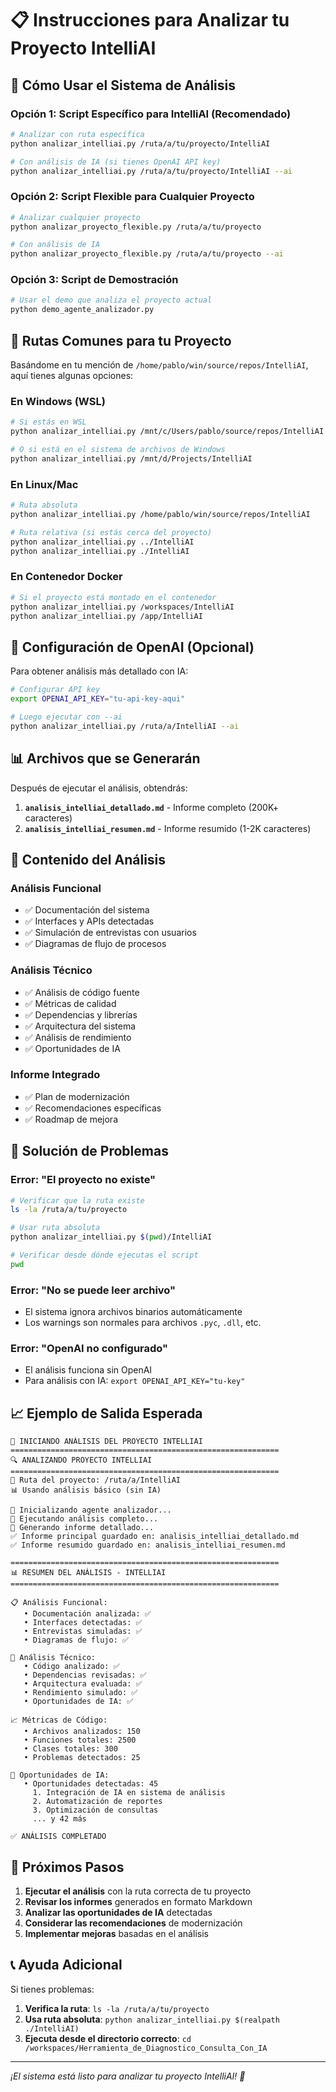 # 📋 Instrucciones para Analizar tu Proyecto IntelliAI

## 🚀 Cómo Usar el Sistema de Análisis

### **Opción 1: Script Específico para IntelliAI (Recomendado)**

```bash
# Analizar con ruta específica
python analizar_intelliai.py /ruta/a/tu/proyecto/IntelliAI

# Con análisis de IA (si tienes OpenAI API key)
python analizar_intelliai.py /ruta/a/tu/proyecto/IntelliAI --ai
```

### **Opción 2: Script Flexible para Cualquier Proyecto**

```bash
# Analizar cualquier proyecto
python analizar_proyecto_flexible.py /ruta/a/tu/proyecto

# Con análisis de IA
python analizar_proyecto_flexible.py /ruta/a/tu/proyecto --ai
```

### **Opción 3: Script de Demostración**

```bash
# Usar el demo que analiza el proyecto actual
python demo_agente_analizador.py
```

## 📁 Rutas Comunes para tu Proyecto

Basándome en tu mención de `/home/pablo/win/source/repos/IntelliAI`, aquí tienes algunas opciones:

### **En Windows (WSL)**
```bash
# Si estás en WSL
python analizar_intelliai.py /mnt/c/Users/pablo/source/repos/IntelliAI

# O si está en el sistema de archivos de Windows
python analizar_intelliai.py /mnt/d/Projects/IntelliAI
```

### **En Linux/Mac**
```bash
# Ruta absoluta
python analizar_intelliai.py /home/pablo/win/source/repos/IntelliAI

# Ruta relativa (si estás cerca del proyecto)
python analizar_intelliai.py ../IntelliAI
python analizar_intelliai.py ./IntelliAI
```

### **En Contenedor Docker**
```bash
# Si el proyecto está montado en el contenedor
python analizar_intelliai.py /workspaces/IntelliAI
python analizar_intelliai.py /app/IntelliAI
```

## 🔧 Configuración de OpenAI (Opcional)

Para obtener análisis más detallado con IA:

```bash
# Configurar API key
export OPENAI_API_KEY="tu-api-key-aqui"

# Luego ejecutar con --ai
python analizar_intelliai.py /ruta/a/IntelliAI --ai
```

## 📊 Archivos que se Generarán

Después de ejecutar el análisis, obtendrás:

1. **`analisis_intelliai_detallado.md`** - Informe completo (200K+ caracteres)
2. **`analisis_intelliai_resumen.md`** - Informe resumido (1-2K caracteres)

## 🎯 Contenido del Análisis

### **Análisis Funcional**
- ✅ Documentación del sistema
- ✅ Interfaces y APIs detectadas
- ✅ Simulación de entrevistas con usuarios
- ✅ Diagramas de flujo de procesos

### **Análisis Técnico**
- ✅ Análisis de código fuente
- ✅ Métricas de calidad
- ✅ Dependencias y librerías
- ✅ Arquitectura del sistema
- ✅ Análisis de rendimiento
- ✅ Oportunidades de IA

### **Informe Integrado**
- ✅ Plan de modernización
- ✅ Recomendaciones específicas
- ✅ Roadmap de mejora

## 🚨 Solución de Problemas

### **Error: "El proyecto no existe"**
```bash
# Verificar que la ruta existe
ls -la /ruta/a/tu/proyecto

# Usar ruta absoluta
python analizar_intelliai.py $(pwd)/IntelliAI

# Verificar desde dónde ejecutas el script
pwd
```

### **Error: "No se puede leer archivo"**
- El sistema ignora archivos binarios automáticamente
- Los warnings son normales para archivos `.pyc`, `.dll`, etc.

### **Error: "OpenAI no configurado"**
- El análisis funciona sin OpenAI
- Para análisis con IA: `export OPENAI_API_KEY="tu-key"`

## 📈 Ejemplo de Salida Esperada

```
🚀 INICIANDO ANÁLISIS DEL PROYECTO INTELLIAI
============================================================
🔍 ANALIZANDO PROYECTO INTELLIAI
============================================================
📁 Ruta del proyecto: /ruta/a/IntelliAI
📊 Usando análisis básico (sin IA)

🔄 Inicializando agente analizador...
🔄 Ejecutando análisis completo...
📝 Generando informe detallado...
✅ Informe principal guardado en: analisis_intelliai_detallado.md
✅ Informe resumido guardado en: analisis_intelliai_resumen.md

============================================================
📊 RESUMEN DEL ANÁLISIS - INTELLIAI
============================================================

📋 Análisis Funcional:
   • Documentación analizada: ✅
   • Interfaces detectadas: ✅
   • Entrevistas simuladas: ✅
   • Diagramas de flujo: ✅

🔧 Análisis Técnico:
   • Código analizado: ✅
   • Dependencias revisadas: ✅
   • Arquitectura evaluada: ✅
   • Rendimiento simulado: ✅
   • Oportunidades de IA: ✅

📈 Métricas de Código:
   • Archivos analizados: 150
   • Funciones totales: 2500
   • Clases totales: 300
   • Problemas detectados: 25

🤖 Oportunidades de IA:
   • Oportunidades detectadas: 45
     1. Integración de IA en sistema de análisis
     2. Automatización de reportes
     3. Optimización de consultas
     ... y 42 más

✅ ANÁLISIS COMPLETADO
```

## 🎯 Próximos Pasos

1. **Ejecutar el análisis** con la ruta correcta de tu proyecto
2. **Revisar los informes** generados en formato Markdown
3. **Analizar las oportunidades de IA** detectadas
4. **Considerar las recomendaciones** de modernización
5. **Implementar mejoras** basadas en el análisis

## 📞 Ayuda Adicional

Si tienes problemas:

1. **Verifica la ruta**: `ls -la /ruta/a/tu/proyecto`
2. **Usa ruta absoluta**: `python analizar_intelliai.py $(realpath ./IntelliAI)`
3. **Ejecuta desde el directorio correcto**: `cd /workspaces/Herramienta_de_Diagnostico_Consulta_Con_IA`

---

*¡El sistema está listo para analizar tu proyecto IntelliAI! 🚀* 